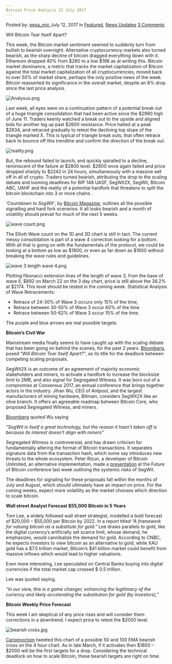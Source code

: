 ```yaml
---
Bitcoin Price Analysis 12 July 2017
---
```

<article class="post-listing post-21315 post type-post status-publish format-standard has-post-thumbnail hentry  tag-2688 tag-3676 tag-analysis tag-bitcoin tag-july tag-price">
    <div class="post-inner">
        <span>Posted by: <a href="https://www.deepdotweb.com/author/pesa_mic/" title="">pesa_mic </a></span>
    <span>July 12, 2017</span>
    <span>in <a href="https://www.deepdotweb.com/category/deepdot-news/" rel="category tag">Featured</a>, <a href="https://www.deepdotweb.com/category/news-updates/" rel="category tag">News Updates</a></span>
    <span><a href="https://www.deepdotweb.com/2017/07/12/bitcoin-price-analysis-12-july-2017/#comments">3 Comments</a></span>
    </p>
    <div class="clear"></div>
    <div class="entry">
    <p>Will Bitcoin Tear Itself Apart?</p>
    <p>This week, the Bitcoin market sentiment seemed to suddenly turn from bullish to bearish overnight. Alternative cryptocurrency markets also turned bearish, as the sharp decline of bitcoin dragged everything down with it. Ethereum dropped 40% from $280 to a low $198 as at writing this. Bitcoin market dominance, a metric that tracks the market capitalization of Bitcoin against the total market capitalization of all cryptocurrencies, moved back to over 50% of market share, perhaps the only positive news of the week. Bitcoin reasserted its significance in the overall market, despite an 8% drop since the last price analysis.</p>
    <p><img class="wp-image-21316" src="https://www.deepdotweb.com/wp-content/uploads/2017/07/analysus-png.png" alt="Analysus.png" srcset="https://www.deepdotweb.com/wp-content/uploads/2017/07/analysus-png.png 964w, https://www.deepdotweb.com/wp-content/uploads/2017/07/analysus-png-300x178.png 300w" sizes="(max-width: 964px) 100vw, 964px" /></p>
    <p>Last week, all eyes were on a continuation pattern of a potential break out of a huge triangle consolidation that had been active since the $2980 high of June 11. Traders keenly watched a break out to the upside and aligned bids for another leg up past $2600 resistance. Price halted at a peak $2634, and retraced gradually to retest the declining top slope of the triangle marked X. This is typical of triangle break outs, that often retrace back to bounce off this trendline and confirm the direction of the break out.</p>
    <p><img class="wp-image-21317" src="https://www.deepdotweb.com/wp-content/uploads/2017/07/reality-png.png" alt="reality.png" srcset="https://www.deepdotweb.com/wp-content/uploads/2017/07/reality-png.png 964w, https://www.deepdotweb.com/wp-content/uploads/2017/07/reality-png-300x162.png 300w" sizes="(max-width: 964px) 100vw, 964px" /></p>
    <p>But, the rebound failed to launch, and quickly spiralled to a decline, reminiscent of the failure at $2800 level. $2600 once again failed and price dropped sharply to $2242 in 24 hours, simultaneously with a massive sell off in all of crypto. Traders turned bearish, attributing the drop to the scaling debate and looming deadlines for BIP 148 UASF, SegWit2X, SegWit, Bitcoin ABC, UAHF and the reality of a potential hardfork that threatens to split the bitcoin blockchain into 3 or more chains .</p>
    <p><em>‘Countdown to SegWit’</em>, by <a href="https://bitcoinmagazine.com/articles/countdown-segwit-these-are-dates-keep-eye/">Bitcoin Magazine</a>, outlines all the possible signalling and hard fork scenarios. It all looks bearish and a month of volatility should prevail for much of the next 5 weeks.</p>
    <p><img class="wp-image-21318" src="https://www.deepdotweb.com/wp-content/uploads/2017/07/wave-count-png.png" alt="wave count.png" srcset="https://www.deepdotweb.com/wp-content/uploads/2017/07/wave-count-png.png 947w, https://www.deepdotweb.com/wp-content/uploads/2017/07/wave-count-png-300x181.png 300w" sizes="(max-width: 947px) 100vw, 947px" /></p>
    <p>The Elliott Wave count on the 1D and 3D chart is still in tact. The current messy consolidation is part of a wave 4 correction looking for a bottom. With all that is going on with the fundamentals of the protocol, we could be looking at a bottom as low as $1800, or even as far down as $1600 without breaking the wave rules and guidelines.</p>
    <p><img class="wp-image-21319" src="https://www.deepdotweb.com/wp-content/uploads/2017/07/wave-3-length-wave-4-png.png" alt="wave 3 length wave 4.png" srcset="https://www.deepdotweb.com/wp-content/uploads/2017/07/wave-3-length-wave-4-png.png 1046w, https://www.deepdotweb.com/wp-content/uploads/2017/07/wave-3-length-wave-4-png-300x155.png 300w, https://www.deepdotweb.com/wp-content/uploads/2017/07/wave-3-length-wave-4-png-1024x529.png 1024w" sizes="(max-width: 1046px) 100vw, 1046px" /></p>
    <p>Plotting fibonacci extension lines of the length of wave 3, from the base of wave II, $892 on March 22 on the 3 day chart, price is still above the 38.2% at $2174. This level should be tested in the coming week. Statistical Analysis of Wave Retracements:</p>
    <ul>
    <li>Retrace of 24-30% of Wave 3 occurs only 15% of the time,</li>
    <li>Retrace between 30-50% of Wave 3 occur 60% of the time</li>
    <li>Retrace between 50-62% of Wave 3 occur 15% of the time.</li>
    </ul>
    <p>The purple and blue arrows are real possible targets.</p>
    <p><strong>Bitcoin’s Civil War</strong></p>
    <p>Mainstream media finally seems to have caught up with the scaling debate that has been going on behind the scenes, for the past 2 years. <a href="https://www.bloomberg.com/news/articles/2017-07-10/bitcoin-risks-splintering-as-civil-war-enters-critical-month">Bloomberg</a>, posed “<em>Will Bitcoin Tear Itself Apart?”</em>, as its title for the deadlock between competing scaling proposals.</p>
    <p>SegWit2X is an outcome of an agreement of majority economic stakeholders and miners, to activate a hardfork to increase the blocksize limit to 2MB, and also signal for Segregated Witness. It was born out of a compromise at Consensus 2017, an annual conference that brings together actors in the industry. Jihan Wu, CEO of Antpool, and the largest manufacturers of mining hardware, Bitmain, considers SegWit2X like an olive branch. It offers an agreeable roadmap between Bitcoin Core, who proposed Segregated Witness, and miners.</p>
    <p><a href="https://www.bloomberg.com/news/articles/2017-07-10/bitcoin-risks-splintering-as-civil-war-enters-critical-month">Bloomberg</a> quoted Wu saying</p>
    <p><em>“SegWit is itself a great technology, but the reason it hasn’t taken off is because its interest doesn’t align with miners”</em></p>
    <p>Segregated Witness is controversial, and has drawn criticism for fundamentally altering the format of Bitcoin transactions. It separates signature data from the transaction hash, which some say introduces new threats to the whole ecosystem. Peter Rizun, a developer of Bitcoin Unlimited, an alternative implementation, made a <a href="http://www.bitsonline.com/future-bitcoin-2017-peter-rizun/">presentation</a> at the Future of Bitcoin conference last week outlining the systemic risks of SegWit.</p>
    <p>The deadlines for signaling for these proposals fall within the months of July and August, which should ultimately have an impact on price. For the coming weeks, expect more volatility as the market chooses which direction to scale bitcoin.</p>
    <p><strong>Wall street Analyst Forecast $55,000 Bitcoin in 5 Years</strong></p>
    <p>Tom Lee, a widely followed wall street strategist, modelled a bold forecast of $20,000 &#8211; $55,000 per Bitcoin by 2022. In a report titled <em>&#8220;A framework for valuing bitcoin as a substitute for gold.&#8221;</em> Lee draws parallels to gold, like the digital currency’s artificially set scarce limit, whose demand, he emphasizes, would cannibalize the demand for gold. According to CNBC, he expects investors to view bitcoin as an alternative to gold; while XAU gold has a $7.5 trillion market, Bitcoin’s $41 billion market could benefit from massive inflows which would lead to higher valuations.</p>
    <p>Even more interesting, Lee speculated on Central Banks buying into digital currencies if the total market cap crossed $ 0.5 trillion.</p>
    <p>Lee was quoted saying.</p>
    <p><em>&#8220;In our view, this is a game changer, enhancing the legitimacy of the currency and likely accelerating the substitution for gold (by investors),&#8221;</em></p>
    <p><strong>Bitcoin Weekly Price Forecast</strong></p>
    <p>This week I am skeptical of any price rises and will consider them corrections in a downtrend. I expect price to retest the $2000 level.</p>
    <p><img class="wp-image-21320" src="https://www.deepdotweb.com/wp-content/uploads/2017/07/bearish-cross-jpg.jpeg" alt="bearish cross.jpg" srcset="https://www.deepdotweb.com/wp-content/uploads/2017/07/bearish-cross-jpg.jpeg 1200w, https://www.deepdotweb.com/wp-content/uploads/2017/07/bearish-cross-jpg-300x160.jpeg 300w, https://www.deepdotweb.com/wp-content/uploads/2017/07/bearish-cross-jpg-1024x545.jpeg 1024w" sizes="(max-width: 1200px) 100vw, 1200px" /></p>
    <p><a href="https://twitter.com/CarpeNoctom/status/884956909924753408">Carpenoctom</a> tweeted this chart of a possible 50 and 100 EMA bearish cross on the 4 hour chart. As in late March, if it activates then $1800 &#8211; $2000 will be the first targets for a drop. Considering the technical deadlock on how to scale Bitcoin, these bearish targets are right on time.</p>
    </div>
    <span style="display:none"><a href="https://www.deepdotweb.com/tag/12/" rel="tag">12</a> <a href="https://www.deepdotweb.com/tag/2017/" rel="tag">2017</a> <a href="https://www.deepdotweb.com/tag/analysis/" rel="tag">analysis</a> <a href="https://www.deepdotweb.com/tag/bitcoin/" rel="tag">bitcoin</a> <a href="https://www.deepdotweb.com/tag/july/" rel="tag">july</a> <a href="https://www.deepdotweb.com/tag/price/" rel="tag">price</a></span> <span style="display:none" class="updated">2017-07-12</span>
    <div style="display:none" class="vcard author" itemprop="author" itemscope itemtype="http://schema.org/Person"><strong class="fn" itemprop="name"><a href="https://www.deepdotweb.com/author/pesa_mic/" title="Posts by pesa_mic" rel="author">pesa_mic</a></strong></div>
    </div>
</article>

